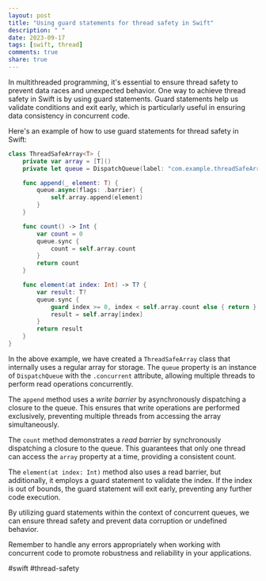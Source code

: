 ```yaml
---
layout: post
title: "Using guard statements for thread safety in Swift"
description: " "
date: 2023-09-17
tags: [swift, thread]
comments: true
share: true
---
```


In multithreaded programming, it's essential to ensure thread safety to prevent data races and unexpected behavior. One way to achieve thread safety in Swift is by using guard statements. Guard statements help us validate conditions and exit early, which is particularly useful in ensuring data consistency in concurrent code.

Here's an example of how to use guard statements for thread safety in Swift:

```swift
class ThreadSafeArray<T> {
    private var array = [T]()
    private let queue = DispatchQueue(label: "com.example.threadSafeArray", attributes: .concurrent)

    func append(_ element: T) {
        queue.async(flags: .barrier) {
            self.array.append(element)
        }
    }

    func count() -> Int {
        var count = 0
        queue.sync {
            count = self.array.count
        }
        return count
    }

    func element(at index: Int) -> T? {
        var result: T?
        queue.sync {
            guard index >= 0, index < self.array.count else { return }
            result = self.array[index]
        }
        return result
    }
}
```

In the above example, we have created a `ThreadSafeArray` class that internally uses a regular array for storage. The `queue` property is an instance of `DispatchQueue` with the `.concurrent` attribute, allowing multiple threads to perform read operations concurrently.

The `append` method uses a *write barrier* by asynchronously dispatching a closure to the queue. This ensures that write operations are performed exclusively, preventing multiple threads from accessing the array simultaneously.

The `count` method demonstrates a *read barrier* by synchronously dispatching a closure to the queue. This guarantees that only one thread can access the `array` property at a time, providing a consistent count.

The `element(at index: Int)` method also uses a read barrier, but additionally, it employs a guard statement to validate the index. If the index is out of bounds, the guard statement will exit early, preventing any further code execution.

By utilizing guard statements within the context of concurrent queues, we can ensure thread safety and prevent data corruption or undefined behavior.

Remember to handle any errors appropriately when working with concurrent code to promote robustness and reliability in your applications.

#swift #thread-safety